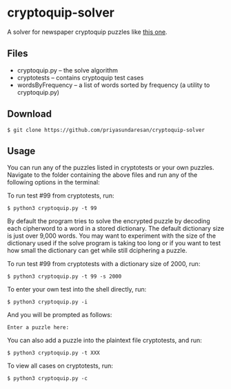 # cryptoquip-solver
A solver for newspaper cryptoquip puzzles like [this one](https://cryptoquipanswer.com/2018/04/06/cryptoquip-answer-for-4-6-18/).

## Files
* cryptoquip.py – the solve algorithm
* cryptotests – contains cryptoquip test cases
* wordsByFrequency – a list of words sorted by frequency (a utility to cryptoquip.py)

## Download
```
$ git clone https://github.com/priyasundaresan/cryptoquip-solver
```

## Usage
You can run any of the puzzles listed in cryptotests or your own puzzles.
Navigate to the folder containing the above files and run any of the following options in the terminal:

To run test #99 from cryptotests, run:
```
$ python3 cryptoquip.py -t 99
```
By default the program tries to solve the encrypted puzzle by decoding each cipherword to a word in a stored dictionary. The default dictionary size is just over 9,000 words. You may want to experiment with the size of the dictionary used if the solve program is taking too long or if you want to test how small the dictionary can get while still dciphering a puzzle.

To run test #99 from cryptotests with a dictionary size of 2000, run:
```
$ python3 cryptoquip.py -t 99 -s 2000
```
To enter your own test into the shell directly, run:
```
$ python3 cryptoquip.py -i
```
And you will be prompted as follows:
```
Enter a puzzle here:
```
You can also add a puzzle into the plaintext file cryptotests, and run:
```
$ python3 cryptoquip.py -t XXX
```
To view all cases on cryptotests, run:
```
$ python3 cryptoquip.py -c
```
